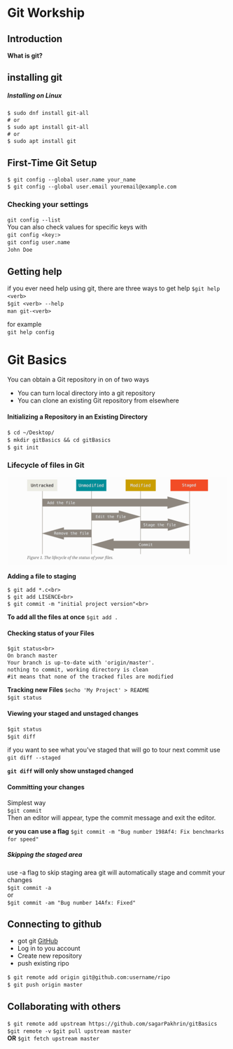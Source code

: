 # Git Workship

## Introduction
**What is git?**


## installing git
##### Installing on Linux
```shell
$ sudo dnf install git-all
# or
$ sudo apt install git-all
# or
$ sudo apt install git
```

## First-Time Git Setup
```$ git config --list --show-origin
$ git config --global user.name your_name
$ git config --global user.email youremail@example.com
```


### Checking your settings
`git config --list`<br>
You can also check values for specific keys with<br> `git config <key:>`<br>
`git config user.name`<br>
`John Doe`<br>


## Getting help
if you ever need help using git, there are three ways to get help
`$git help <verb>`<br>
`$git <verb> --help`<br>
`man git-<verb>`


for example<br>
`git help config`<br>


# Git Basics
You can obtain a Git repository in on of two ways
* You can turn local directory into a git repository
* You can clone an existing Git repository from elsewhere

#### Initializing a Repository in an Existing Directory
`$ cd ~/Desktop/`<br>
`$ mkdir gitBasics && cd gitBasics`<br>
`$ git init`<br>


### Lifecycle of files in Git
<img src="./images/workflow.PNG">

**Adding a file to staging**<br>
```shell
$ git add *.c<br>
$ git add LISENCE<br>
$ git commit -m "initial project version"<br>
```


**To add all the files at once**
`$git add .`


#### Checking status of your Files
```shell
$git status<br>
On branch master
Your branch is up-to-date with 'origin/master'.
nothing to commit, working directory is clean
#it means that none of the tracked files are modified
```


**Tracking new Files**
`$echo 'My Project' > README`<br>
`$git status`<br>


#### Viewing your staged and unstaged changes


`$git status`<br>
`$git diff`<br>

if you want to see what you've staged that will go to tour next commit use 
```git diff --staged```<br>

**`git diff` will only show unstaged changed**


#### Committing your changes

Simplest way<br>
`$git commit`<br>
Then an editor will appear, type the commit message and exit the editor.

**or you can use a flag**
`$git commit -m "Bug number 198Af4: Fix benchmarks for speed"`<br>


##### Skipping the staged area
use -a flag to skip staging area git will automatically stage and commit your changes<br>
`$git commit -a`<br>
or<br>
`$git commit -am "Bug number 14Afx: Fixed"`<br>


## Connecting to github
* got git [GitHub](http://github.com) 
* Log in to you account
* Create new repository
* push existing ripo 

`$ git remote add origin git@github.com:username/ripo`<br>
`$ git push origin master`<br>


## Collaborating with others 


`$ git remote add upstream https://github.com/sagarPakhrin/gitBasics`
`$git remote -v`
`$git pull upstream master`<br>
**OR**
`$git fetch upstream master`<br>
